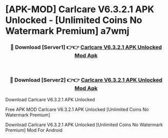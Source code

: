 # [APK-MOD] Carlcare V6.3.2.1 APK Unlocked - [Unlimited Coins No Watermark Premium] a7wmj



<div align="center">
<h3>🔴 Download [Server1] 👉👉 <a href="https://momento.my/?title=Carlcare_V6.3.2.1_APK_Unlocked">Carlcare V6.3.2.1 APK Unlocked Mod Apk</a></h3><br>

<h3>🔴 Download [Server2] 👉👉 <a href="https://momento.my/?title=Carlcare_V6.3.2.1_APK_Unlocked">Carlcare V6.3.2.1 APK Unlocked Mod Apk</a></h3>
</div>



Download Carlcare V6.3.2.1 APK Unlocked 

Free APK MOD Carlcare V6.3.2.1 APK Unlocked [Unlimited Coins No Watermark Premium]

Download Carlcare V6.3.2.1 APK Unlocked [Unlimited Coins No Watermark Premium] Mod For Android
